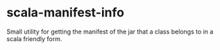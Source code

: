 scala-manifest-info
===================

Small utility for getting the manifest of the jar that a class belongs to in a scala friendly form.
